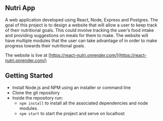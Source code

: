 ## Nutri App

A web application developed using React, Node, Express and Postgres. The goal of this project is to design a website that will allow a user to keep track of their nutritional goals. 
This could involve tracking the user’s food intake and providing suggestions on meals for them to make. The website will have multiple modules that the user can take advantage of in order to make progress towards their nutritional goals.

The website is live at [https://react-nutri.onrender.com/](https://react-nutri.onrender.com/)

## Getting Started
- Install Node.js and NPM using an installer or command line
- Clone the git repository
- Inside the repository run:
  -  `npm install` to install all the associated dependencies and node modules.
  -  `npm start` to start the project and serve on localhost
